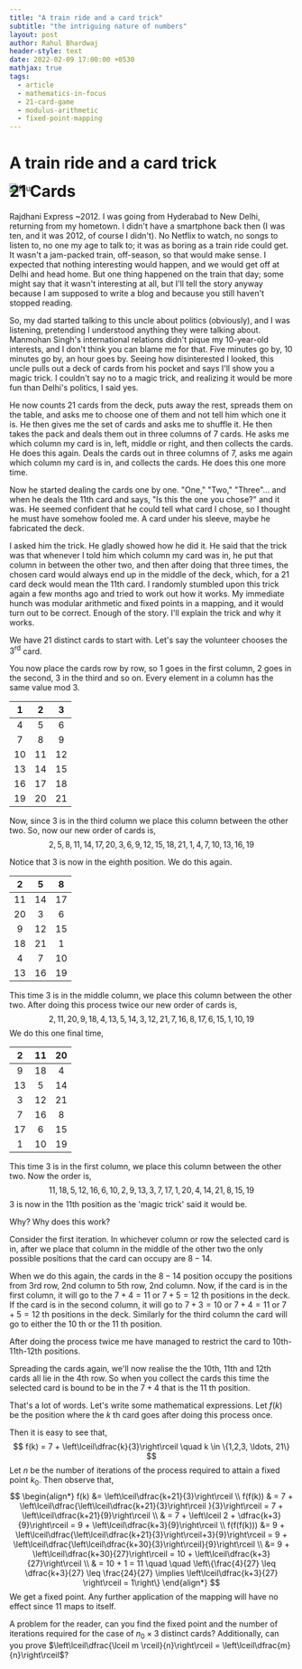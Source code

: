 ```yaml
---
title: "A train ride and a card trick"
subtitle: "the intriguing nature of numbers"
layout: post
author: Rahul Bhardwaj
header-style: text
date: 2022-02-09 17:00:00 +0530
mathjax: true
tags:
  - article
  - mathematics-in-focus
  - 21-card-game
  - modulus-arithmetic
  - fixed-point-mapping
---
```

# A train ride and a card trick
<div>
  <img src="/blog/media/post/2022-02-09-train-ride_img.jpeg" alt="four">
  <h1 style="margin-top: -20px">21 Cards </h1>
</div>



Rajdhani Express ~2012. I was going from Hyderabad to New Delhi, returning from my hometown. I didn't have a smartphone back then (I was ten, and it was 2012, of course I didn't). No Netflix to watch, no songs to listen to, no one my age to talk to; it was as boring as a train ride could get. It wasn't a jam-packed train, off-season, so that would make sense. I expected that nothing interesting would happen, and we would get off at Delhi and head home. But one thing happened on the train that day; some might say that it wasn't interesting at all, but I'll tell the story anyway because I am supposed to write a blog and because you still haven't stopped reading.

So, my dad started talking to this uncle about politics (obviously), and I was listening, pretending I understood anything they were talking about. Manmohan Singh's international relations didn't pique my 10-year-old interests, and I don't think you can blame me for that. Five minutes go by, 10 minutes go by, an hour goes by. Seeing how disinterested I looked, this uncle pulls out a deck of cards from his pocket and says I'll show you a magic trick. I couldn't say no to a magic trick, and realizing it would be more fun than Delhi's politics, I said yes. 

He now counts 21 cards from the deck, puts away the rest, spreads them on the table, and asks me to choose one of them and not tell him which one it is. He then gives me the set of cards and asks me to shuffle it. He then takes the pack and deals them out in three columns of 7 cards. He asks me which column my card is in, left, middle or right, and then collects the cards. He does this again. Deals the cards out in three columns of 7, asks me again which column my card is in, and collects the cards. He does this one more time.

Now he started dealing the cards one by one. "One," "Two," "Three"... and when he deals the 11th card and says, "Is this the one you chose?" and it was. He seemed confident that he could tell what card I chose, so I thought he must have somehow fooled me. A card under his sleeve, maybe he fabricated the deck. 

I asked him the trick. He gladly showed how he did it. He said that the trick was that whenever I told him which column my card was in, he put that column in between the other two, and then after doing that three times, the chosen card would always end up in the middle of the deck, which, for a 21 card deck would mean the 11th card.
I randomly stumbled upon this trick again a few months ago and tried to work out how it works. My immediate hunch was modular arithmetic and fixed points in a mapping, and it would turn out to be correct.
Enough of the story. I'll explain the trick and why it works.

We have 21 distinct cards to start with. Let's say the volunteer chooses the $3^{\text{rd}}$ card. 

You now place the cards row by row, so 1 goes in the first column, 2 goes in the second, 3 in the third and so on. Every element in a column has the same value $\text{mod}\ 3$.

|  1   |  2   |  3   |
| :--: | :--: | :--: |
|  4   |  5   |  6   |
|  7   |  8   |  9   |
|  10  |  11  |  12  |
|  13  |  14  |  15  |
|  16  |  17  |  18  |
|  19  |  20  |  21  |

Now, since $3$ is in the third column we place this column between the other two. So, now our new order of cards is,
$$
2, 5, 8, 11, 14, 17, 20, 3, 6, 9, 12, 15, 18, 21, 1, 4, 7, 10, 13, 16, 19
$$

Notice that $3$ is now in the eighth position. We do this again.

|  2   |  5   |  8   |
| :--: | :--: | :--: |
|  11  |  14  |  17  |
|  20  |  3   |  6   |
|  9   |  12  |  15  |
|  18  |  21  |  1   |
|  4   |  7   |  10  |
|  13  |  16  |  19  |

This time $3$ is in the middle column, we place this column between the other two. After doing this process twice our new order of cards is,
$$
2, 11, 20, 9, 18, 4, 13, 5, 14, 3, 12, 21, 7, 16, 8, 17, 6, 15, 1, 10, 19
$$
We do this one final time,

|  2   |  11  |  20  |
| :--: | :--: | :--: |
|  9   |  18  |  4   |
|  13  |  5   |  14  |
|  3   |  12  |  21  |
|  7   |  16  |  8   |
|  17  |  6   |  15  |
|  1   |  10  |  19  |

This time $3$ is in the first column, we place this column between the other two. Now the order is, 
$$
11, 18, 5, 12, 16, 6, 10, 2, 9, 13, 3, 7, 17, 1, 20, 4, 14, 21, 8, 15, 19
$$
$3$ is now in the $11\text{th}$ position as the 'magic trick' said it would be.

Why? Why does this work?

Consider the first iteration. In whichever column or row the selected card is in, after we place that column in the middle of the other two the only possible positions that the card can occupy are $8 - 14$.    

When we do this again, the cards in the $8-14$ position occupy the positions from 3rd row, 2nd column to 5th row, 2nd column. Now, if the card is in the first column, it will go to the $7+4 = 11$ or $7+5 = 12$ th positions in the deck. If the card is in the second column, it will go to $7+3 =10$ or $7+4=11$ or $7+5 = 12$ th positions in the deck. Similarly for the third column the card will go to either the $10$ th or the $11$ th position.

After doing the process twice me have managed to restrict the card to 10th-11th-12th positions. 

Spreading the cards again, we'll now realise the the 10th, 11th and 12th cards all lie in the 4th row. So when you collect the cards this time the selected card is bound to be in the $7+4$ that is the $11$ th position.

That's a lot of words. Let's write some mathematical expressions. Let $f(k)$ be the position where the $k$ th card goes after doing this process once.

Then it is easy to see that,
$$
f(k) = 7 + \left\lceil\dfrac{k}{3}\right\rceil \quad k \in \{1,2,3, \ldots, 21\}
$$
Let $n$ be the number of iterations of the process required to attain a fixed point $k_0$. Then observe that,
$$
\begin{align*}
f(k) &= \left\lceil\dfrac{k+21}{3}\right\rceil \\
f(f(k)) & = 7 + \left\lceil\dfrac{\left\lceil\dfrac{k+21}{3}\right\rceil }{3}\right\rceil 
 = 7 + \left\lceil\dfrac{k+21}{9}\right\rceil \\ 
& = 7 + \left\lceil 2 + \dfrac{k+3}{9}\right\rceil
= 9 + \left\lceil\dfrac{k+3}{9}\right\rceil \\
f(f(f(k))) &= 9 + \left\lceil\dfrac{\left\lceil\dfrac{k+21}{3}\right\rceil+3}{9}\right\rceil
= 9 + \left\lceil\dfrac{\left\lceil\dfrac{k+30}{3}\right\rceil}{9}\right\rceil \\
&= 9 + \left\lceil\dfrac{k+30}{27}\right\rceil = 10 + \left\lceil\dfrac{k+3}{27}\right\rceil \\ 
& = 10 + 1 = 11 \quad \quad \left\{\frac{4}{27} \leq \dfrac{k+3}{27} \leq \frac{24}{27} \implies \left\lceil\dfrac{k+3}{27} \right\rceil = 1\right\}
\end{align*}
$$
We get a fixed point. Any further application of the mapping will have no effect since $11$ maps to itself. 

A problem for the reader, can you find the fixed point and the number of iterations required for the case of $n_0\times3$ distinct cards? Additionally, can you prove  $\left\lceil\dfrac{\lceil m \rceil}{n}\right\rceil = \left\lceil\dfrac{m}{n}\right\rceil$?